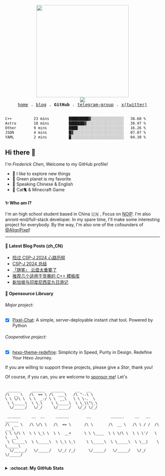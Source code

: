 <div align="center">
  <a href="https://status.setbun.com/">
    <img src="https://cdn.jsdelivr.net/gh/FrederickBun/upyun-rhimgcdn@img/upload/SetBun-Logo-Candy%402x%5BWebkit%5D-20240917-1726544923725-c72c1234b6f6dd52.svg" width="300px" />
    <br>
    <img src="https://profile-counter.glitch.me/FrederickAsYou/count.svg"/>
  </a>
  <br />
  <samp>
    <a href="https://www.setbun.com">home</a> .
    <a href="https://blog.setbun.com">blog</a> .
    <b>GitHub</b> .
    <a href="https://t.me/setbungroup">telegram-group</a> .
    <a href="https://twitter.com/FrederickAsYou">x(twitter)</a>
  </samp>
</div>

<br>

<!--START_SECTION:waka-->

```txt
C++          23 mins         █████████▓░░░░░░░░░░░░░░░   38.60 %
Astro        18 mins         ███████▓░░░░░░░░░░░░░░░░░   30.97 %
Other        9 mins          ████░░░░░░░░░░░░░░░░░░░░░   16.26 %
JSON         4 mins          █▓░░░░░░░░░░░░░░░░░░░░░░░   07.07 %
YAML         2 mins          █░░░░░░░░░░░░░░░░░░░░░░░░   04.30 %
```

<!--END_SECTION:waka-->

## Hi there :wave:

I'm *Frederick Chen*, Welcome to my GitHub profile!

- :telescope: I like to explore new things
- :seedling: Green planet is my favorite
- :speech_balloon: Speaking Chinese & English
- :sparkling_heart: Cat:cat2: & Minecraft Game

#### :sparkles: Who am I?

I'm an high school student based in China :cn: , Focus on [NOIP](https://zh.wikipedia.org/wiki/%E5%85%A8%E5%9B%BD%E9%9D%92%E5%B0%91%E5%B9%B4%E4%BF%A1%E6%81%AF%E5%AD%A6%E5%A5%A5%E6%9E%97%E5%8C%B9%E5%85%8B%E8%81%94%E8%B5%9B). I'm also anront-end/full-stack developer. In my spare time, I'll make some interesting project for everybody. By the way, I'm also one of the cofounders of [@AlignPixel](https://github.com/AlignPixel)!

---

#### :book: Latest Blog Posts (zh_CN)

<!-- BLOG-POST-LIST:START -->
- [险过 CSP-J 2024 心路历程](https://blog.setbun.com/p/20241005.html)
- [CSP-J 2024 总结](https://blog.setbun.com/p/20240921.html)
- [「随笔」 云盘太重要了](https://blog.setbun.com/p/20240828.html)
- [推荐几个适用于竞赛的 C++ 模板库](https://blog.setbun.com/p/20240820.html)
- [新加坡与印度尼西亚九日游记](https://blog.setbun.com/p/20240819.html)
<!-- BLOG-POST-LIST:END -->

#### :hammer: Opensource Libruary

###### Major project: 

 - [x] [Pixel-Chat](https://github.com/alignpixel/pixel-chat-app): A simple, server-deployable instant chat tool. Powered by Python

###### Cooperative project: 

 - [x] [hexo-theme-redefine](https://github.com/EvanNotFound/hexo-theme-redefine): Simplicity in Speed, Purity in Design. Redefine Your Hexo Journey.

If you are willing to support these projects, please give a *Star*, thank you!

Of course, if you can, you are welcome to [sponsor me](DONATE.md)! Let's

```

 ______     ______   ______     __   __                                        
/\  __ \   /\  == \ /\  ___\   /\ "-.\ \                                       
\ \ \/\ \  \ \  _-/ \ \  __\   \ \ \-.  \                                      
 \ \_____\  \ \_\    \ \_____\  \ \_\\"\_\                                     
  \/_____/   \/_/     \/_____/   \/_/ \/_/                                     
                                                                               
 ______     __  __     ______        __         ______     __   __   ______    
/\  __ \   /\ \/\ \   /\  == \      /\ \       /\  __ \   /\ \ / /  /\  ___\   
\ \ \/\ \  \ \ \_\ \  \ \  __<      \ \ \____  \ \ \/\ \  \ \ \'/   \ \  __\   
 \ \_____\  \ \_____\  \ \_\ \_\     \ \_____\  \ \_____\  \ \__|    \ \_____\ 
  \/_____/   \/_____/   \/_/ /_/      \/_____/   \/_____/   \/_/      \/_____/ 
                                                                               

```

<details>
  <summary><b>:octocat: My GitHub Stats</b></summary>
  <div align="center">
    <picture>
      <source media="(prefers-color-scheme: dark)" srcset="https://github-readme-stats.vercel.app/api?username=FrederickBun&layout=compact&theme=gruvbox&hide_border=true&locale=cn&show_icons=true" />
      <source media="(prefers-color-scheme: light)" srcset="https://github-readme-stats.vercel.app/api?username=FrederickBun&layout=compact&hide_border=true&locale=cn&show_icons=true&theme=flag-india" />
      <img alt="Pages Image" src="https://github-readme-stats.vercel.app/api?username=FrederickBun&layout=compact&hide_border=true&locale=cn&show_icons=true&theme=flag-india" width="312px"/>
    </picture>
    <picture>
      <source media="(prefers-color-scheme: dark)" srcset="https://github-readme-stats.vercel.app/api/top-langs/?username=FrederickBun&layout=compact&theme=gruvbox&hide_border=true&locale=cn" />
      <source media="(prefers-color-scheme: light)" srcset="https://github-readme-stats.vercel.app/api/top-langs/?username=FrederickBun&layout=compact&hide_border=true&locale=cn&theme=flag-india" />
      <img alt="Pages Image" src="https://github-readme-stats.vercel.app/api/top-langs/?username=FrederickBun&layout=compact&hide_border=true&locale=cn&theme=flag-india" width="237px"/>
    </picture>
    <br>
    <br>
    <picture>
      <source media="(prefers-color-scheme: dark)" srcset="https://github-profile-trophy.vercel.app/?username=FrederickBun&column=6&margin-w=15&margin-h=15&theme=kimbie_dark&no-frame=true&column=4" />
      <source media="(prefers-color-scheme: light)" srcset="https://github-profile-trophy.vercel.app/?username=FrederickBun&column=6&margin-w=15&margin-h=15&no-frame=true&column=4" />
      <img alt="Pages Image" src="https://github-profile-trophy.vercel.app/?username=FrederickBun&column=6&margin-w=15&margin-h=15&no-frame=true&&column=4" />
    </picture>
  </div>
</details>
